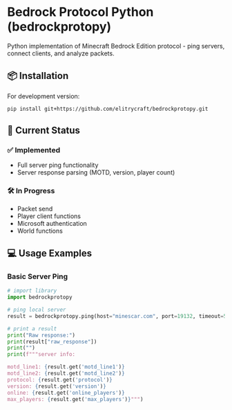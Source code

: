 # Bedrock Protocol Python (bedrockprotopy)

Python implementation of Minecraft Bedrock Edition protocol - ping servers, connect clients, and analyze packets.

## 📦 Installation

For development version:
```bash
pip install git+https://github.com/elitrycraft/bedrockprotopy.git
```

## 🚀 Current Status

### ✅ Implemented
- Full server ping functionality
- Server response parsing (MOTD, version, player count)

### 🛠 In Progress
- Packet send
- Player client functions
- Microsoft authentication
- World functions

## 💻 Usage Examples

### Basic Server Ping
```python
# import library
import bedrockprotopy

# ping local server
result = bedrockprotopy.ping(host="minescar.com", port=19132, timeout=5)

# print a result
print("Raw response:")
print(result["raw_response"])
print("")
print(f"""server info:

motd_line1: {result.get('motd_line1')}
motd_line2: {result.get('motd_line2')}
protocol: {result.get('protocol')}
version: {result.get('version')}
online: {result.get('online_players')}
max_players: {result.get('max_players')}""")
```
